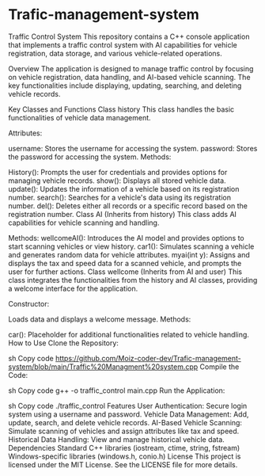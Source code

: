 # Trafic-management-system


Traffic Control System
This repository contains a C++ console application that implements a traffic control system with AI capabilities for vehicle registration, data storage, and various vehicle-related operations.

Overview
The application is designed to manage traffic control by focusing on vehicle registration, data handling, and AI-based vehicle scanning. The key functionalities include displaying, updating, searching, and deleting vehicle records.

Key Classes and Functions
Class history
This class handles the basic functionalities of vehicle data management.

Attributes:

username: Stores the username for accessing the system.
password: Stores the password for accessing the system.
Methods:

History(): Prompts the user for credentials and provides options for managing vehicle records.
show(): Displays all stored vehicle data.
update(): Updates the information of a vehicle based on its registration number.
search(): Searches for a vehicle's data using its registration number.
del(): Deletes either all records or a specific record based on the registration number.
Class AI (Inherits from history)
This class adds AI capabilities for vehicle scanning and handling.

Methods:
wellcomeAI(): Introduces the AI model and provides options to start scanning vehicles or view history.
car1(): Simulates scanning a vehicle and generates random data for vehicle attributes.
myai(int y): Assigns and displays the tax and speed data for a scanned vehicle, and prompts the user for further actions.
Class wellcome (Inherits from AI and user)
This class integrates the functionalities from the history and AI classes, providing a welcome interface for the application.

Constructor:

Loads data and displays a welcome message.
Methods:

car(): Placeholder for additional functionalities related to vehicle handling.
How to Use
Clone the Repository:

sh
Copy code
https://github.com/Moiz-coder-dev/Trafic-management-system/blob/main/Traffic%20Managment%20system.cpp
Compile the Code:

sh
Copy code
g++ -o traffic_control main.cpp
Run the Application:

sh
Copy code
./traffic_control
Features
User Authentication: Secure login system using a username and password.
Vehicle Data Management: Add, update, search, and delete vehicle records.
AI-Based Vehicle Scanning: Simulate scanning of vehicles and assign attributes like tax and speed.
Historical Data Handling: View and manage historical vehicle data.
Dependencies
Standard C++ libraries (iostream, ctime, string, fstream)
Windows-specific libraries (windows.h, conio.h)
License
This project is licensed under the MIT License. See the LICENSE file for more details.
